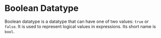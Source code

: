# Boolean Datatype

Boolean datatype is a datatype that can have one of two values: `true` or `false`. It is used to represent logical values in expressions. Its short name is `bool`.